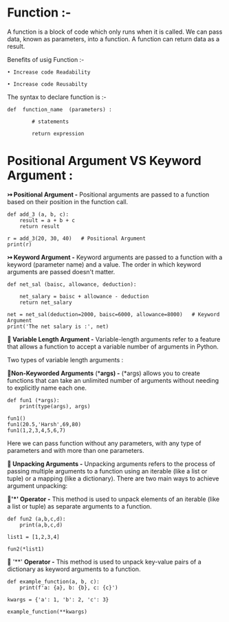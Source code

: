# Function :-
A function is a block of code which only runs when it is called. We can pass data, known as parameters, into a function. A function can return data as a result.

Benefits of usig Function :-
    
    • Increase code Readability
    
    • Increase code Reusabilty

The syntax to declare function is :-

    def  function_name  (parameters) :

            # statements

            return expression

# Positional Argument VS Keyword Argument :
**↣ Positional Argument -** Positional arguments are passed to a function based on their position in the function call. 

    def add_3 (a, b, c):
        result = a + b + c
        return result

    r = add_3(20, 30, 40)   # Positional Argument
    print(r)

**↣ Keyword Argument -** Keyword arguments are passed to a function with a keyword (parameter name) and a value. The order in which keyword arguments are passed doesn't matter.

    def net_sal (baisc, allowance, deduction):

        net_salary = baisc + allowance - deduction
        return net_salary

    net = net_sal(deduction=2000, baisc=6000, allowance=8000)   # Keyword Argument
    print('The net salary is :', net)

**🔶 Variable Length Argument -**  Variable-length arguments refer to a feature that allows a function to accept a variable number of arguments in Python.

Two types of variable length arguments :

**🔸Non-Keyworded Arguments** (***args) -**  (*args) allows you to create functions that can take an unlimited number of arguments without needing to explicitly name each one.

    def fun1 (*args):     
        print(type(args), args)

    fun1()
    fun1(20.5,'Harsh',69,80)
    fun1(1,2,3,4,5,6,7)

Here we can pass function without any parameters, with any type of parameters and with more than one parameters.

**🔶 Unpacking Arguments -** Unpacking arguments refers to the process of passing multiple arguments to a function using an iterable (like a list or tuple) or a mapping (like a dictionary). 
There are two main ways to achieve argument unpacking:

**🔸'*' Operator -** This method is used to unpack elements of an iterable (like a list or tuple) as separate arguments to a function.

    def fun2 (a,b,c,d):
        print(a,b,c,d)

    list1 = [1,2,3,4]

    fun2(*list1)

🔸 '**' **Operator -** This method is used to unpack key-value pairs of a dictionary as keyword arguments to a function.

    def example_function(a, b, c):
        print(f'a: {a}, b: {b}, c: {c}')

    kwargs = {'a': 1, 'b': 2, 'c': 3}

    example_function(**kwargs)


